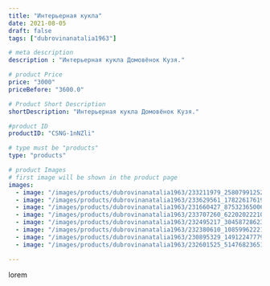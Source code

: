 ```yaml
---
title: "Интерьерная кукла"
date: 2021-08-05
draft: false
tags: ["dubrovinanatalia1963"]

# meta description
description : "Интерьерная кукла Домовёнок Кузя."

# product Price
price: "3000"
priceBefore: "3600.0"

# Product Short Description
shortDescription: "Интерьерная кукла Домовёнок Кузя."

#product ID
productID: "CSNG-1nNZli"

# type must be "products"
type: "products"

# product Images
# first image will be shown in the product page
images:
  - image: "/images/products/dubrovinanatalia1963/233211979_258079912527090_7779887117677027765_n.jpg"
  - image: "/images/products/dubrovinanatalia1963/233629561_1782261761974936_6067192782553008228_n.jpg"
  - image: "/images/products/dubrovinanatalia1963/231660427_875323650068371_3494878047357872468_n.jpg"
  - image: "/images/products/dubrovinanatalia1963/233707260_622020222100993_4410851346229046769_n.jpg"
  - image: "/images/products/dubrovinanatalia1963/232495217_3045872862363954_2922260008388442396_n.jpg"
  - image: "/images/products/dubrovinanatalia1963/232380610_1085996222164185_3981838947718327030_n.jpg"
  - image: "/images/products/dubrovinanatalia1963/230895329_1491224777928081_5876647383911019477_n.jpg"
  - image: "/images/products/dubrovinanatalia1963/232601525_514768236518793_5935104315014903286_n.jpg"

---
```

lorem
